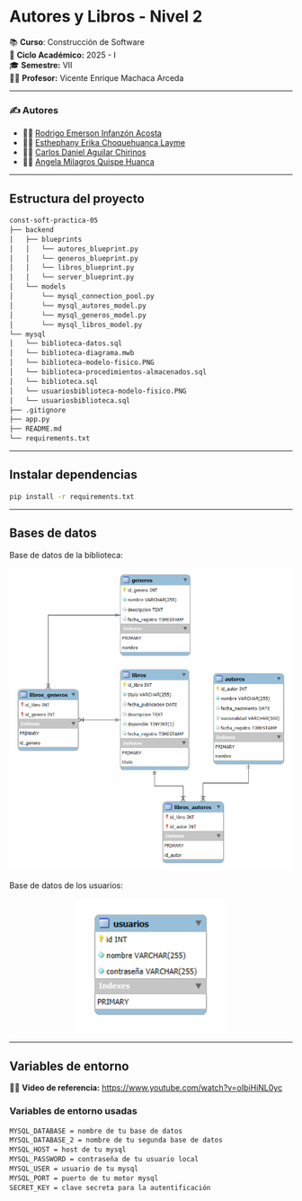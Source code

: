 # Autores y Libros - Nivel 2

📚 **Curso**: Construcción de Software  
📅 **Ciclo Académico:** 2025 - I  
🎓 **Semestre:** VII  
👨‍🏫 **Profesor:** Vicente Enrique Machaca Arceda

---

### ✍️ Autores  
- 👨‍💻 [Rodrigo Emerson Infanzón Acosta](https://github.com/rodrigostranger)  
- 👩‍💻 [Esthephany Erika Choquehuanca Layme](https://github.com/Esthephany24)  
- 👨‍💻 [Carlos Daniel Aguilar Chirinos](https://github.com/CDanielAg)  
- 👩‍💻 [Angela Milagros Quispe Huanca](https://github.com/Mila21xy)

---

## Estructura del proyecto

```bash
const-soft-practica-05
├── backend
│   ├── blueprints
│   │   └── autores_blueprint.py
│   │   └── generos_blueprint.py
│   │   └── libros_blueprint.py
│   │   └── server_blueprint.py
│   └── models
│       └── mysql_connection_pool.py
│       └── mysql_autores_model.py
│       └── mysql_generos_model.py
│       └── mysql_libros_model.py
└── mysql
│   └── biblioteca-datos.sql
│   └── biblioteca-diagrama.mwb
│   └── biblioteca-modelo-fisico.PNG
│   └── biblioteca-procedimientos-almacenados.sql
│   └── biblioteca.sql
│   └── usuariosbiblioteca-modelo-fisico.PNG
│   └── usuariosbiblioteca.sql
├── .gitignore
├── app.py
├── README.md
└── requirements.txt
```

---

## Instalar dependencias
```bash
pip install -r requirements.txt
```

---

## Bases de datos
Base de datos de la biblioteca:


<p align="center">
  <img src="https://github.com/RodrigoStranger/const-soft-practica-05/blob/main/mysql/biblioteca-modelo-fisico.PNG?raw=true" alt="Base de datos de la biblioteca" width="570"/>
</p>


Base de datos de los usuarios:


<p align="center">
  <img src="https://github.com/RodrigoStranger/const-soft-practica-05/blob/main/mysql/usuariosbiblioteca-modelo-fisico.PNG?raw=true" alt="Base de datos de los usuarios" width="270"/>
</p>

---

## Variables de entorno

👨‍🏫 **Video de referencia:** https://www.youtube.com/watch?v=oIbiHiNL0yc

### Variables de entorno usadas

```bash
MYSQL_DATABASE = nombre de tu base de datos
MYSQL_DATABASE_2 = nombre de tu segunda base de datos
MYSQL_HOST = host de tu mysql
MYSQL_PASSWORD = contraseña de tu usuario local
MYSQL_USER = usuario de tu mysql
MYSQL_PORT = puerto de tu motor mysql
SECRET_KEY = clave secreta para la autentificación
```
